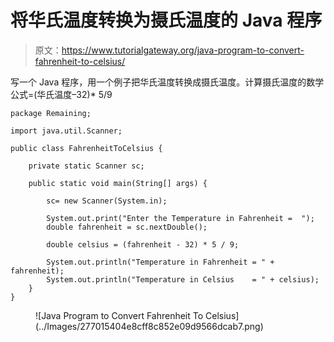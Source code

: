 # 将华氏温度转换为摄氏温度的 Java 程序

> 原文：<https://www.tutorialgateway.org/java-program-to-convert-fahrenheit-to-celsius/>

写一个 Java 程序，用一个例子把华氏温度转换成摄氏温度。计算摄氏温度的数学公式=(华氏温度–32)* 5/9

```
package Remaining;

import java.util.Scanner;

public class FahrenheitToCelsius {

	private static Scanner sc;

	public static void main(String[] args) {

		sc= new Scanner(System.in);

		System.out.print("Enter the Temperature in Fahrenheit =  ");
		double fahrenheit = sc.nextDouble();

		double celsius = (fahrenheit - 32) * 5 / 9;

		System.out.println("Temperature in Fahrenheit = " + fahrenheit);
		System.out.println("Temperature in Celsius    = " + celsius);
	}
}
```

<figure class="wp-block-image size-large">![Java Program to Convert Fahrenheit To Celsius](../Images/277015404e8cff8c852e09d9566dcab7.png)</figure>